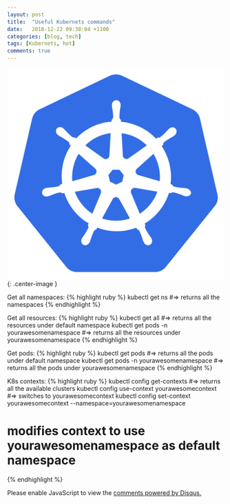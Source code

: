 ```yaml
---
layout: post
title:  "Useful Kubernets commands"
date:   2018-12-22 09:38:04 +1100
categories: [blog, tech]
tags: [Kubernets, hot]
comments: true
---
```

![k8s](/assets/k8s.svg){: .center-image }

Get all namespaces:
{% highlight ruby %}
kubectl get ns
#=> returns all the namespaces
{% endhighlight %}

Get all resources:
{% highlight ruby %}
kubectl get all
#=> returns all the resources under default namespace
kubectl get pods -n yourawesomenamespace
#=> returns all the resources under yourawesomenamespace
{% endhighlight %}


Get pods:
{% highlight ruby %}
kubectl get pods
#=> returns all the pods under default namespace
kubectl get pods -n yourawesomenamespace
#=> returns all the pods under yourawesomenamespace
{% endhighlight %}


K8s contexts:
{% highlight ruby %}
kubectl config get-contexts
#=> returns all the available clusters
kubectl config use-context yourawesomecontext
#=> switches to yourawesomecontext
kubectl config set-context yourawesomecontext --namespace=yourawesomenamespace
# modifies context to use yourawesomenamespace as default namespace
{% endhighlight %}


<div id="disqus_thread"></div>
<script>

/**
*  RECOMMENDED CONFIGURATION VARIABLES: EDIT AND UNCOMMENT THE SECTION BELOW TO INSERT DYNAMIC VALUES FROM YOUR PLATFORM OR CMS.
*  LEARN WHY DEFINING THESE VARIABLES IS IMPORTANT: https://disqus.com/admin/universalcode/#configuration-variables*/
/*
var disqus_config = function () {
this.page.url = PAGE_URL;  // Replace PAGE_URL with your page's canonical URL variable
this.page.identifier = PAGE_IDENTIFIER; // Replace PAGE_IDENTIFIER with your page's unique identifier variable
};
*/
(function() { // DON'T EDIT BELOW THIS LINE
var d = document, s = d.createElement('script');
s.src = 'https://shibbirhossain-1.disqus.com/embed.js';
s.setAttribute('data-timestamp', +new Date());
(d.head || d.body).appendChild(s);
})();
</script>
<noscript>Please enable JavaScript to view the <a href="https://disqus.com/?ref_noscript">comments powered by Disqus.</a></noscript>
                            
